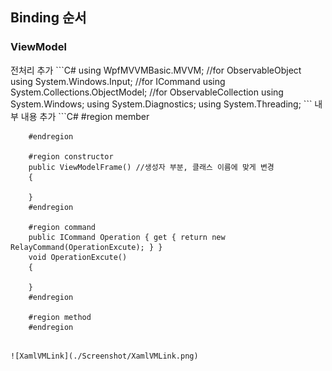 <h2>Binding 순서</h2>
<h3>ViewModel</h3>
<pr>전처리 추가</pr>
```C#
using WpfMVVMBasic.MVVM; //for ObservableObject
using System.Windows.Input; //for ICommand 
using System.Collections.ObjectModel; //for ObservableCollection 
using System.Windows; 
using System.Diagnostics; 
using System.Threading; 
```
<pr>내부 내용 추가</pr>
```C#
        #region member

        #endregion

        #region constructor
        public ViewModelFrame() //생성자 부분, 클래스 이름에 맞게 변경
        {

        }
        #endregion

        #region command
        public ICommand Operation { get { return new RelayCommand(OperationExcute); } }
        void OperationExcute()
        {

        }
        #endregion

        #region method
        #endregion
```

![XamlVMLink](./Screenshot/XamlVMLink.png)
